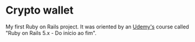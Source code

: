 # Crypto wallet

My first Ruby on Rails project. It was oriented by an [Udemy's](https://www.udemy.com/) course called "Ruby on Rails 5.x - Do início ao fim".
